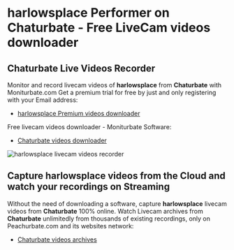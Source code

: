 # harlowsplace Performer on Chaturbate - Free LiveCam videos downloader

## Chaturbate Live Videos Recorder

Monitor and record livecam videos of **harlowsplace** from **Chaturbate** with Moniturbate.com
Get a premium trial for free by just and only registering with your Email address:
* [harlowsplace Premium videos downloader](https://moniturbate.com/request-demo-licence-key.html)

Free livecam videos downloader - Moniturbate Software:
* [Chaturbate videos downloader](https://moniturbate.com/moniturbate-download-software.html)

![harlowsplace livecam videos recorder](https://peachurnet.com/templates/moniturbate-software.png)


## Capture harlowsplace videos from the Cloud and watch your recordings on Streaming

Without the need of downloading a software, capture **harlowsplace** livecam videos from **Chaturbate** 100% online.
Watch Livecam archives from **Chaturbate** unlimitedly from thousands of existing recordings, only on Peachurbate.com and its websites network:
* [Chaturbate videos archives](https://peachurnet.com/)